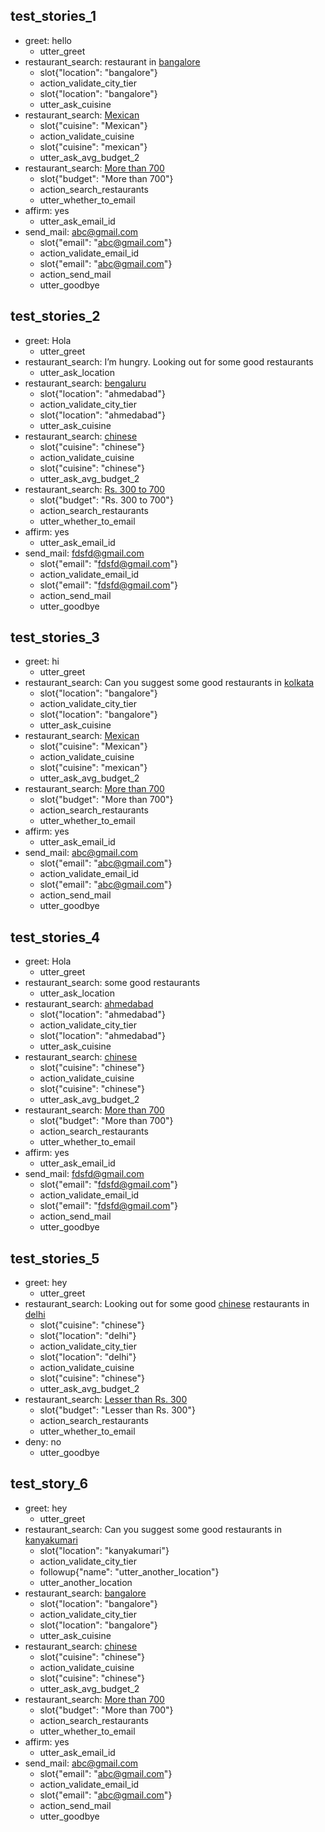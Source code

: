 ## test_stories_1
* greet: hello
    - utter_greet
* restaurant_search: restaurant in [bangalore](location)
    - slot{"location": "bangalore"}
    - action_validate_city_tier
    - slot{"location": "bangalore"}
    - utter_ask_cuisine
* restaurant_search: [Mexican](cuisine)
    - slot{"cuisine": "Mexican"}
    - action_validate_cuisine
    - slot{"cuisine": "mexican"}
    - utter_ask_avg_budget_2
* restaurant_search: [More than 700](budget)
    - slot{"budget": "More than 700"}
    - action_search_restaurants
    - utter_whether_to_email
* affirm: yes
    - utter_ask_email_id
* send_mail: [abc@gmail.com](email)
    - slot{"email": "abc@gmail.com"}
    - action_validate_email_id
    - slot{"email": "abc@gmail.com"}
    - action_send_mail
    - utter_goodbye


## test_stories_2
* greet: Hola
    - utter_greet
* restaurant_search: I’m hungry. Looking out for some good restaurants
    - utter_ask_location
* restaurant_search: [bengaluru](location:bangalore)
    - slot{"location": "ahmedabad"}
    - action_validate_city_tier
    - slot{"location": "ahmedabad"}
    - utter_ask_cuisine
* restaurant_search: [chinese](cuisine)
    - slot{"cuisine": "chinese"}
    - action_validate_cuisine
    - slot{"cuisine": "chinese"}
    - utter_ask_avg_budget_2
* restaurant_search: [Rs. 300 to 700](budget)
    - slot{"budget": "Rs. 300 to 700"}
    - action_search_restaurants
    - utter_whether_to_email
* affirm: yes
    - utter_ask_email_id
* send_mail: [fdsfd@gmail.com](email)
    - slot{"email": "fdsfd@gmail.com"}
    - action_validate_email_id
    - slot{"email": "fdsfd@gmail.com"}
    - action_send_mail
    - utter_goodbye

## test_stories_3
* greet: hi
    - utter_greet
* restaurant_search: Can you suggest some good restaurants in [kolkata](location)
    - slot{"location": "bangalore"}
    - action_validate_city_tier
    - slot{"location": "bangalore"}
    - utter_ask_cuisine
* restaurant_search: [Mexican](cuisine)
    - slot{"cuisine": "Mexican"}
    - action_validate_cuisine
    - slot{"cuisine": "mexican"}
    - utter_ask_avg_budget_2
* restaurant_search: [More than 700](budget)
    - slot{"budget": "More than 700"}
    - action_search_restaurants
    - utter_whether_to_email
* affirm: yes
    - utter_ask_email_id
* send_mail: [abc@gmail.com](email)
    - slot{"email": "abc@gmail.com"}
    - action_validate_email_id
    - slot{"email": "abc@gmail.com"}
    - action_send_mail
    - utter_goodbye

## test_stories_4
* greet: Hola
    - utter_greet
* restaurant_search:  some good restaurants
    - utter_ask_location
* restaurant_search: [ahmedabad](location)
    - slot{"location": "ahmedabad"}
    - action_validate_city_tier
    - slot{"location": "ahmedabad"}
    - utter_ask_cuisine
* restaurant_search: [chinese](cuisine)
    - slot{"cuisine": "chinese"}
    - action_validate_cuisine
    - slot{"cuisine": "chinese"}
    - utter_ask_avg_budget_2
* restaurant_search: [More than 700](budget)
    - slot{"budget": "More than 700"}
    - action_search_restaurants
    - utter_whether_to_email
* affirm: yes
    - utter_ask_email_id
* send_mail: [fdsfd@gmail.com](email)
    - slot{"email": "fdsfd@gmail.com"}
    - action_validate_email_id
    - slot{"email": "fdsfd@gmail.com"}
    - action_send_mail
    - utter_goodbye

## test_stories_5
* greet: hey
    - utter_greet
* restaurant_search: Looking out for some good [chinese](cuisine) restaurants in [delhi](location)
    - slot{"cuisine": "chinese"}
    - slot{"location": "delhi"}
    - action_validate_city_tier
    - slot{"location": "delhi"}
    - action_validate_cuisine
    - slot{"cuisine": "chinese"}
    - utter_ask_avg_budget_2
* restaurant_search: [Lesser than Rs. 300](budget)
    - slot{"budget": "Lesser than Rs. 300"}
    - action_search_restaurants
    - utter_whether_to_email
* deny: no
    - utter_goodbye

## test_story_6
* greet: hey
    - utter_greet
* restaurant_search: Can you suggest some good restaurants in [kanyakumari](location)
    - slot{"location": "kanyakumari"}
    - action_validate_city_tier
    - followup{"name": "utter_another_location"}
    - utter_another_location
* restaurant_search: [bangalore](location)
    - slot{"location": "bangalore"}
    - action_validate_city_tier
    - slot{"location": "bangalore"}
    - utter_ask_cuisine
* restaurant_search: [chinese](cuisine)
    - slot{"cuisine": "chinese"}
    - action_validate_cuisine
    - slot{"cuisine": "chinese"}
    - utter_ask_avg_budget_2
* restaurant_search: [More than 700](budget)
    - slot{"budget": "More than 700"}
    - action_search_restaurants
    - utter_whether_to_email
* affirm: yes
    - utter_ask_email_id
* send_mail: [abc@gmail.com](email)
    - slot{"email": "abc@gmail.com"}
    - action_validate_email_id
    - slot{"email": "abc@gmail.com"}
    - action_send_mail
    - utter_goodbye
